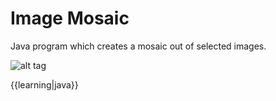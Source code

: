 # Image Mosaic
Java program which creates a mosaic out of selected images.

![alt tag](https://github.com/joelhamilton5/image_mosaic/blob/master/src/EiffelTowerSample.jpg)

{{learning|java}}
